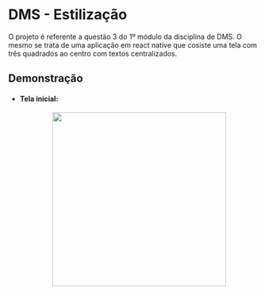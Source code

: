 # DMS - Estilização

O projeto é referente a questão 3 do 1º módulo da disciplina de DMS. O mesmo se trata de uma aplicação em react native que cosiste uma tela com três quadrados ao centro com textos centralizados. 

## Demonstração
- #### Tela inicial:
    <div align="center"><img width="350px" src="https://github.com/diego-targino/DMS_M1_quest-dois/assets/72274854/ce06d267-8317-4f37-971c-dcb7b74284ed"/></div>

